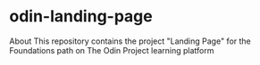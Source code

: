 # odin-landing-page
About This repository contains the project "Landing Page" for the Foundations path on The Odin Project learning platform
